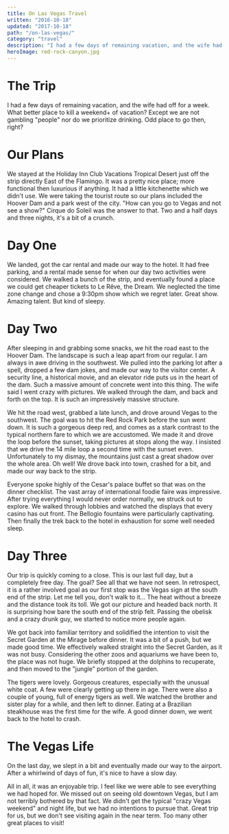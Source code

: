 ```yaml
---
title: On Las Vegas Travel
written: "2016-10-18"
updated: "2017-10-18"
path: "/on-las-vegas/"
category: "travel"
description: "I had a few days of remaining vacation, and the wife had off for a week. What better place to kill a weekend+ of vacation? Except we are not gambling people nor do we prioritize drinking. Odd place to go then, right?"
heroImage: red-rock-canyon.jpg
---
```


# The Trip

I had a few days of remaining vacation, and the wife had off for a week. What better place to kill a weekend+ of vacation? Except we are not gambling "people" nor do we prioritize drinking. Odd place to go then, right?

# Our Plans

We stayed at the Holiday Inn Club Vacations Tropical Desert just off the strip directly East of the Flamingo. It was a pretty nice place; more functional then luxurious if anything. It had a little kitchenette which we didn't use. We were taking the tourist route so our plans included the Hoover Dam and a park west of the city. "How can you go to Vegas and not see a show?" Cirque do Soleil was the answer to that. Two and a half days and three nights, it's a bit of a crunch.

# Day One

We landed, got the car rental and made our way to the hotel. It had free parking, and a rental made sense for when our day two activities were considered. We walked a bunch of the strip, and eventually found a place we could get cheaper tickets to Le Rêve, the Dream. We neglected the time zone change and chose a 9:30pm show which we regret later. Great show. Amazing talent. But kind of sleepy.

# Day Two

After sleeping in and grabbing some snacks, we hit the road east to the Hoover Dam. The landscape is such a leap apart from our regular. I am always in awe driving in the southwest. We pulled into the parking lot after a spell, dropped a few dam jokes, and made our way to the visitor center. A security line, a historical movie, and an elevator ride puts us in the heart of the dam. Such a massive amount of concrete went into this thing. The wife said I went crazy with pictures. We walked through the dam, and back and forth on the top. It is such an impressively massive structure.

We hit the road west, grabbed a late lunch, and drove around Vegas to the southwest. The goal was to hit the Red Rock Park before the sun went down. It is such a gorgeous deep red, and comes as a stark contrast to the typical northern fare to which we are accustomed. We made it and drove the loop before the sunset, taking pictures at stops along the way. I insisted that we drive the 14 mile loop a second time with the sunset even. Unfortunately to my dismay, the mountains just cast a great shadow over the whole area. Oh well! We drove back into town, crashed for a bit, and made our way back to the strip.

Everyone spoke highly of the Cesar's palace buffet so that was on the dinner checklist. The vast array of international foodie faire was impressive. After trying everything I would never order normally, we struck out to explore. We walked through lobbies and watched the displays that every casino has out front. The Bellogio fountains were particularly captivating. Then finally the trek back to the hotel in exhaustion for some well needed sleep.

# Day Three

Our trip is quickly coming to a close. This is our last full day, but a completely free day. The goal? See all that we have not seen. In retrospect, it is a rather involved goal as our first stop was the Vegas sign at the south end of the strip. Let me tell you, don't walk to it... The heat without a breeze and the distance took its toll. We got our picture and headed back north. It is surprising how bare the south end of the strip felt. Passing the obelisk and a crazy drunk guy, we started to notice more people again.

We got back into familiar territory and solidified the intention to visit the Secret Garden at the Mirage before dinner. It was a bit of a push, but we made good time. We effectively walked straight into the Secret Garden, as it was not busy. Considering the other zoos and aquariums we have been to, the place was not huge. We briefly stopped at the dolphins to recuperate, and then moved to the "jungle" portion of the garden.

The tigers were lovely. Gorgeous creatures, especially with the unusual white coat. A few were clearly getting up there in age. There were also a couple of young, full of energy tigers as well. We watched the brother and sister play for a while, and then left to dinner. Eating at a Brazilian steakhouse was the first time for the wife. A good dinner down, we went back to the hotel to crash.

# The Vegas Life

On the last day, we slept in a bit and eventually made our way to the airport. After a whirlwind of days of fun, it's nice to have a slow day.

All in all, it was an enjoyable trip. I feel like we were able to see everything we had hoped for. We missed out on seeing old downtown Vegas, but I am not terribly bothered by that fact. We didn't get the typical "crazy Vegas weekend" and night life, but we had no intentions to pursue that. Great trip for us, but we don't see visiting again in the near term. Too many other great places to visit!
